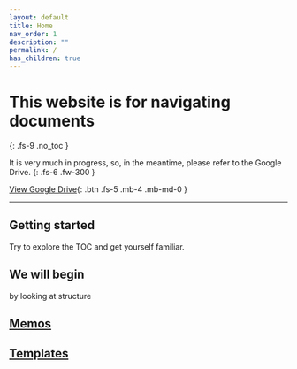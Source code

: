 ```yaml
---
layout: default
title: Home
nav_order: 1
description: ""
permalink: /
has_children: true
---
```


# This website is for navigating documents
{: .fs-9 .no_toc }

It is very  much in progress, so, in the meantime, please refer to the Google Drive.
{: .fs-6 .fw-300 }

[View Google Drive](https://drive.google.com/drive/folders/1kRYDpjQTXM8w-nbQhVLhG2OkXtVaUkYx?usp=sharing){: .btn .fs-5 .mb-4 .mb-md-0 }

---

## Getting started


Try to explore the TOC and get yourself familiar.

## We will begin

by looking at structure


## [Memos](/pages/memos/) 

## [Templates](/pages/templates/)



